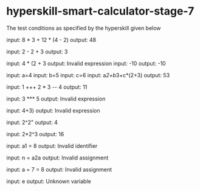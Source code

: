# hyperskill-smart-calculator-stage-7
The test conditions as specified by the hyperskill given below

input: 8 * 3 + 12 * (4 - 2)
output: 48

input: 2 - 2 + 3
output: 3

input: 4 * (2 + 3
output: Invalid expression
input: -10
output: -10

input: a=4
input: b=5
input: c=6
input: a*2+b*3+c*(2+3)
output: 53

input: 1 +++ 2 * 3 -- 4
output: 11

input: 3 *** 5
output: Invalid expression

input: 4+3)
output: Invalid expression

input: 2^2"
output: 4

input: 2*2^3
output: 16

input: a1 = 8
output: Invalid identifier

input: n = a2a
output: Invalid assignment

input: a = 7 = 8
output: Invalid assignment
                
input: e
output: Unknown variable
